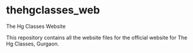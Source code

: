 # thehgclasses_web
The Hg Classes Website

This repository contains all the website files for the official website for The Hg Classes, Gurgaon. 
